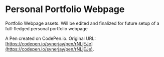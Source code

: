 # Personal Portfolio Webpage

Portfolio Webpage assets. Will be edited and finalized for future setup of a full-fledged personal portfolio webpage

A Pen created on CodePen.io. Original URL: [https://codepen.io/synerjay/pen/rNLjEJe](https://codepen.io/synerjay/pen/rNLjEJe).
